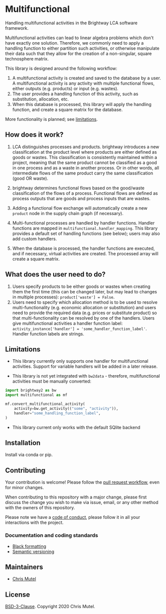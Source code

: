 # Multifunctional

Handling multifunctional activities in the Brightway LCA software framework.

Multifunctional activities can lead to linear algebra problems which don't have exactly one solution. Therefore, we commonly need to apply a handling function to either partition such activities, or otherwise manipulate their data such that they allow for the creation of a non-singular, square technosphere matrix.

This library is designed around the following workflow:

1. A multifunctional activity is created and saved to the database by a user. A multifunctional activity is any activity with multiple functional flows, either outputs (e.g. products) or input (e.g. wastes).
1. The user provides a handling function of this activity, such as substitution, allocation, etc.
1. When this database is processed, this library will apply the handling function, and create a square matrix for the database.

More functionality is planned; see [limitations](#limitations).

## How does it work?

1. LCA distinguishes processes and products. brightway introduces a new classification at the product level where products are either defined as goods or wastes. 
   This classification is consistently maintained within a project, meaning that the same product cannot be classified as a good in one process and as a waste in another process.
   Or in other words, all intermediate flows of the same product carry the same classification (good OR waste).
1. brightway determines functional flows based on the good/waste classification of the flows of a process. 
   Functional flows are defined as process outputs that are goods and process inputs that are wastes.

1. Adding a functional flow exchange will automatically create a new `product` node in the supply chain graph (if necessary).
1. Multi-functional processes are handled by handler functions. Handler functions are mapped in `multifunctional.handler_mapping`. This library provides a default set of handling functions (see below); users may also add custom handlers.
1. When the database is processed, the handler functions are executed, and if necessary, virtual activities are created. The processed array will create a square matrix.

## What does the user need to do?

1. Users specify products to be either goods or wastes when creating them the first time (this can be changed later, but may lead to changes in multiple processes): ``product['waste'] = False``.
1. Users need to specify which allocation method is to be used to resolve multi-functionality (e.g. economic allocation or substitution) and users need to provide the required data (e.g. prices or substitute product) so that multi-functionality can be resolved by one of the handlers.
Users give multifunctional activities a handler function label: ``activity_instance['handler'] = 'some_handler_function_label'``. Handler function labels are strings.

## Limitations

* This library currently only supports one handler for multifunctional activities. Support for variable handlers will be added in a later release.

* This library is not yet integrated with `bw2data` - therefore, multifunctional activities must be manually converted:

```python
import brightway2 as bw
import multifunctional as mf

mf.convert_multifunctional_activity(
    activity=bw.get_activity(("some", "activity")),
    handler="some_handling_function_label",
)
```

* This library current only works with the default SQlite backend

## Installation

Install via conda or pip.

## Contributing

Your contribution is welcome! Please follow the [pull request workflow](https://guides.github.com/introduction/flow/), even for minor changes.

When contributing to this repository with a major change, please first discuss the change you wish to make via issue, email, or any other method with the owners of this repository.

Please note we have a [code of conduct](https://github.com/brightway-lca/multifunctional/blob/master/CODE_OF_CONDUCT.md), please follow it in all your interactions with the project.

### Documentation and coding standards

* [Black formatting](https://black.readthedocs.io/en/stable/)
* [Semantic versioning](http://semver.org/)

## Maintainers

* [Chris Mutel](https://github.com/cmutel/)

## License

[BSD-3-Clause](https://github.com/brightway-lca/multifunctional/blob/master/LICENSE). Copyright 2020 Chris Mutel.
